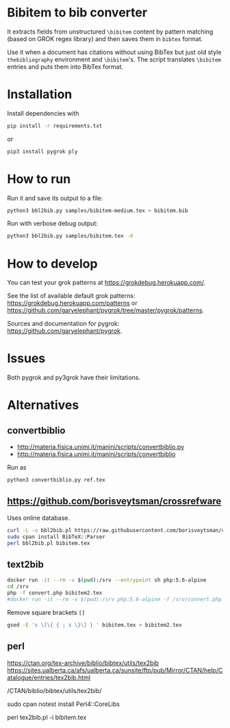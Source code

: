 # Bibitem to bib converter

It extracts fields from unstructured `\bibitem` content by pattern matching (based on GROK regex library) and then saves them in `bibtex` format.

Use it when a document has citations without using BibTex but just old style `thebibliography` environment and `\bibitem`'s. The script translates `\bibitem` entries and puts them into BibTex format.


# Installation
Install dependencies with

```sh
pip install -r requirements.txt
```

or

```sh
pip3 install pygrok ply
```


# How to run

Run it and save its output to a file:
```sh
python3 bbl2bib.py samples/bibitem-medium.tex > bibitem.bib
```

Run with verbose debug output:
```sh
python3 bbl2bib.py samples/bibitem.tex -d
```


# How to develop
You can test your grok patterns at https://grokdebug.herokuapp.com/.

See the list of available default grok patterns: https://grokdebug.herokuapp.com/patterns or https://github.com/garyelephant/pygrok/tree/master/pygrok/patterns.

Sources and documentation for pygrok: https://github.com/garyelephant/pygrok.


# Issues
Both pygrok and py3grok have their limitations.


# Alternatives

## convertbiblio
- http://materia.fisica.unimi.it/manini/scripts/convertbiblio.py
- http://materia.fisica.unimi.it/manini/scripts/convertbiblio

Run as
```sh
python3 convertbiblio.py ref.tex
```


## https://github.com/borisveytsman/crossrefware
Uses online database.
```sh
curl -L -o bbl2bib.pl https://raw.githubusercontent.com/borisveytsman/crossrefware/master/bbl2bib.pl
sudo cpan install BibTeX::Parser
perl bbl2bib.pl bibitem.tex
```


## text2bib
```sh
docker run -it --rm -v $(pwd):/srv --entrypoint sh php:5.6-alpine
cd /srv
php -f convert.php bibitem2.tex
#docker run -it --rm -v $(pwd):/srv php:5.6-alpine -f /srv/convert.php /srv/bbl.tex
```

Remove square brackets `[]`
```sh
gsed -E 's \[\{ { ; s \}\] } ' bibitem.tex > bibitem2.tex
```



## perl
https://ctan.org/tex-archive/biblio/bibtex/utils/tex2bib
https://sites.ualberta.ca/afs/ualberta.ca/sunsite/ftp/pub/Mirror/CTAN/help/Catalogue/entries/tex2bib.html

/CTAN/biblio/bibtex/utils/tex2bib/

sudo cpan
notest install Perl4::CoreLibs

perl tex2bib.pl -i bibitem.tex
